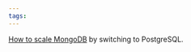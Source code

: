 ```yaml
---
tags: 
---
```


[How to scale MongoDB](http://schmichael.com/files/schmongodb/Scaling%20with%20MongoDB%20%28with%20notes%29.pdf) by switching to PostgreSQL.
